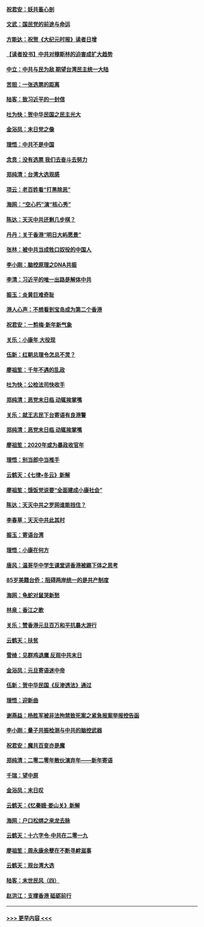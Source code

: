 #### [祝君安：妖共畜心剖](../pages/nsc993/n11794273.md?t=01151433) 
#### [文武：国民党的前途与命运](../pages/nsc993/n11794198.md?t=01151433) 
#### [方能达：祝贺《大纪元时报》读者日增](../pages/nsc993/n11793807.md?t=01151433) 
#### [【读者投书】中共对穆斯林的迫害成扩大趋势](../pages/nsc993/n11791371.md?t=01151433) 
#### [中立：中共与民为敌 期望台湾民主统一大陆](../pages/nsc993/n11790392.md?t=01151433) 
#### [苦胆：一张选票的距离](../pages/nsc993/n11788914.md?t=01151433) 
#### [陆客：致习近平的一封信](../pages/nsc993/n11788867.md?t=01151433) 
#### [吐为快：贺中华民国之民主光大](../pages/nsc993/n11788618.md?t=01151433) 
#### [金浴凤：末日党之像](../pages/nsc993/n11787475.md?t=01151433) 
#### [理悟：中共不是中国](../pages/nsc993/n11787463.md?t=01151433) 
#### [念贲：没有选票  我们去奋斗去努力](../pages/nsc993/n11787398.md?t=01151433) 
#### [郑纯清：台湾大选观感](../pages/nsc993/n11786210.md?t=01151433) 
#### [项云：老百姓看“打黑除恶”](../pages/nsc993/n11785398.md?t=01151433) 
#### [海网：“空心朽”演“核心秀”](../pages/nsc993/n11783874.md?t=01151433) 
#### [陈达：天灭中共还剩几步棋？](../pages/nsc993/n11783719.md?t=01151433) 
#### [丹丹：关于香港“明日大屿愿景”](../pages/nsc993/n11783273.md?t=01151433) 
#### [张林：被中共当成牲口奴役的中国人](../pages/nsc993/n11782397.md?t=01151433) 
#### [李小刚：脑控原理之DNA共振](../pages/nsc993/n11780962.md?t=01151433) 
#### [李清：习近平的唯一出路是解体中共](../pages/nsc993/n11780866.md?t=01151433) 
#### [振玉：炎黄巨难奇耻](../pages/nsc993/n11779632.md?t=01151433) 
#### [港人心声：不想看到宝岛成为第二个香港](../pages/nsc993/n11778817.md?t=01151433) 
#### [祝君安：一剪梅‧新年新气象](../pages/nsc993/n11776340.md?t=01151433) 
#### [关乐：小康年 大役现](../pages/nsc993/n11774213.md?t=01151433) 
#### [伍新：红朝总理令怎总不灵？](../pages/nsc993/n11770813.md?t=01151433) 
#### [廖祖笙：千年不遇的乱政](../pages/nsc993/n11770373.md?t=01151433) 
#### [吐为快：公检法司快收手](../pages/nsc993/n11770359.md?t=01151433) 
#### [郑纯清：恶党末日临 动辄挨掌嘴](../pages/nsc993/n11769912.md?t=01151433) 
#### [关乐：就王志民下台寄语有良港警](../pages/nsc993/n11769903.md?t=01151433) 
#### [郑纯清：恶党末日临 动辄挨掌嘴](../pages/nsc993/n11769356.md?t=01151433) 
#### [廖祖笙：2020年或为暴政收官年](../pages/nsc993/n11768216.md?t=01151433) 
#### [理悟：别当郎中当推手](../pages/nsc993/n11768243.md?t=01151433) 
#### [云鹤天：《七律▪冬云》新解](../pages/nsc993/n11768204.md?t=01151433) 
#### [廖祖笙：饿饭党说要“全面建成小康社会”](../pages/nsc993/n11767482.md?t=01151433) 
#### [陈达：天灭中共之罗网谁能挡住？](../pages/nsc993/n11767465.md?t=01151433) 
#### [李春草：天灭中共此其时](../pages/nsc993/n11767452.md?t=01151433) 
#### [振玉：寄语台湾](../pages/nsc993/n11767432.md?t=01151433) 
#### [理悟：小康在何方](../pages/nsc993/n11767394.md?t=01151433) 
#### [唐风：温哥华中学生课堂讲香港被踢下体之思考](../pages/nsc993/n11766848.md?t=01151433) 
#### [85岁美籍台侨：阻碍两岸统一的是共产制度](../pages/nsc993/n11765043.md?t=01151433) 
#### [海网：龟蛇对鼠哭新愁](../pages/nsc993/n11764895.md?t=01151433) 
#### [林泉：香江之歌](../pages/nsc993/n11764415.md?t=01151433) 
#### [关乐：赞香港元旦百万和平抗暴大游行](../pages/nsc993/n11764382.md?t=01151433) 
#### [云鹤天：扶贫](../pages/nsc993/n11764245.md?t=01151433) 
#### [雪绮：见群鸡退鹰  反观中共末日](../pages/nsc993/n11762112.md?t=01151433) 
#### [金浴凤：元旦寄语迷中帝](../pages/nsc993/n11761788.md?t=01151433) 
#### [伍新：贺中华民国《反渗透法》通过](../pages/nsc993/n11761994.md?t=01151433) 
#### [理悟：迎新曲](../pages/nsc993/n11761152.md?t=01151433) 
#### [谢燕益：杨胜军被非法拘禁致死案之紧急报案举报控告函](../pages/nsc993/n11756134.md?t=01151433) 
#### [李小刚：量子共振检测与中共的脑控武器](../pages/nsc993/n11754518.md?t=01151433) 
#### [祝君安：魔共百变亦是魔](../pages/nsc993/n11754469.md?t=01151433) 
#### [郑纯清：二零二零年散伙演弃年——新年寄语](../pages/nsc993/n11754195.md?t=01151433) 
#### [千瑞：望中原](../pages/nsc993/n11754159.md?t=01151433) 
#### [金浴凤：末日叹](../pages/nsc993/n11752359.md?t=01151433) 
#### [云鹤天：《忆秦娥‧娄山关》新解](../pages/nsc993/n11752348.md?t=01151433) 
#### [海网：户口松绑之来龙去脉](../pages/nsc993/n11752328.md?t=01151433) 
#### [云鹤天：十六字令‧中共在二零一九](../pages/nsc993/n11752305.md?t=01151433) 
#### [廖祖笙：周永康余孽在不断寻衅滋事](../pages/nsc993/n11751013.md?t=01151433) 
#### [云鹤天：观台湾大选](../pages/nsc993/n11751007.md?t=01151433) 
#### [陆客：末世民风（四）](../pages/nsc993/n11749203.md?t=01151433) 
#### [赵洪江：支撑香港 砥砺前行](../pages/nsc993/n11748482.md?t=01151433) 

----
#### [ >>> 更早内容 <<< ](../indexes/nsc993-earlier.md)
